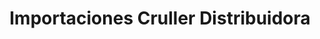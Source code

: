 ---
title: "Importaciones Cruller Distribuidora"
url: /quito/importaciones-cruller-distribuidora/
shop: Autowerkstatt
---